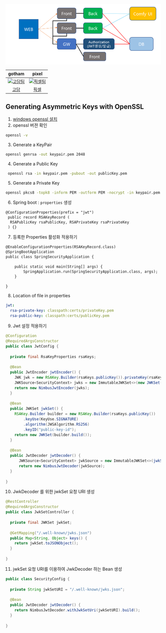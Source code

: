 <img src='./MSA.PNG' />

| gotham | pixel | 
|:-----:|:--------:|
| [<img src="https://cdn.discordapp.com/attachments/1369469538168475698/1398152935296467116/f7a166b44f5fbafa.png?ex=68d36ce4&is=68d21b64&hm=564b0905924712db6f25fc7b68895bb4b5a75b95ccbaf00ff11fff052584dc82&" width="80" alt="고담팀"/>](https://github.com/CHOIBEAR) | [<img src="https://cdn.discordapp.com/attachments/1369469538168475698/1398210960216559696/5faeb2d562dbc107.png?ex=68d3a2ee&is=68d2516e&hm=474582e419e22a9ed1438a8602f67431d61b4b4b23f0d247fb11517e5c69ee36&" width="80" alt="픽셀팀"/>](https://github.com/hiedupixel) 
| [고담](https://github.com/higotham) | [픽셀](https://github.com/hiedupixel) 
<!--

**Here are some ideas to get you started:**

🙋‍♀️ A short introduction - what is your organization all about?
🌈 Contribution guidelines - how can the community get involved?
👩‍💻 Useful resources - where can the community find your docs? Is there anything else the community should know?
🍿 Fun facts - what does your team eat for breakfast?
🧙 Remember, you can do mighty things with the power of [Markdown](https://docs.github.com/github/writing-on-github/getting-started-with-writing-and-formatting-on-github/basic-writing-and-formatting-syntax)
-->

## Generating Asymmetric Keys with OpenSSL
1. [windows openssl 설치]("https://slproweb.com/products/Win32OpenSSL.html")
2. openssl 버젼 확인
```cmd
openssl -v
```
3. Generate a KeyPair
```cmd
openssl genrsa -out keypair.pem 2048
```
4. Generate a Public Key
```cmd
 openssl rsa -in keypair.pem -pubout -out publicKey.pem 
```
5. Generate a Private Key
```cmd
openssl pkcs8 -topk8 -inform PEM -outform PEM -nocrypt -in keypair.pem -out privateKey.pem
```
6. Spring boot : `properties` 생성
```
@ConfigurationProperties(prefix = "jwt")
 public record RSAKeyRecord (
  RSAPublicKey rsaPublicKey, RSAPrivateKey rsaPrivateKey
 ) {}
```
7. 등록한 Properties 활성화 적용하기
```
@EnableConfigurationProperties(RSAKeyRecord.class)
@SpringBootApplication
public class SpringSecurityApplication {

    public static void main(String[] args) {
        SpringApplication.run(SpringSecurityApplication.class, args);
    }

}
```
8. Location of file in properties
```yml
jwt:
  rsa-private-key: classpath:certs/privateKey.pem
  rsa-public-key: classpath:certs/publicKey.pem
```
9. Jwt 설정 적용하기
```java
@Configuration
@RequiredArgsConstructor
public class JwtConfig {

  private final RsaKeyProperties rsaKeys;

  @Bean
  public JwtEncoder jwtEncoder() {
    JWK jwk = new RSAKey.Builder(rsaKeys.publicKey()).privateKey(rsaKeys.privateKey()).build();
    JWKSource<SecurityContext> jwks = new ImmutableJWKSet<>(new JWKSet(jwk));
    return new NimbusJwtEncoder(jwks);
  }

  @Bean
  public JWKSet jwkSet() {
    RSAKey.Builder builder = new RSAKey.Builder(rsaKeys.publicKey())
        .keyUse(KeyUse.SIGNATURE)
        .algorithm(JWSAlgorithm.RS256)
        .keyID("public-key-id");
    return new JWKSet(builder.build());
  }

  @Bean
  public JwtDecoder jwtDecoder() {
      JWKSource<SecurityContext> jwkSource = new ImmutableJWKSet<>(jwkSet());
      return new NimbusJwtDecoder(jwkSource);
  }

}
```
10. JwkDecoder 를 위한 jwkSet 요청 URI 생성
```java
@RestController
@RequiredArgsConstructor
public class JwkSetController {

  private final JWKSet jwkSet;

  @GetMapping("/.well-known/jwks.json")
  public Map<String, Object> keys() {
    return jwkSet.toJSONObject();
  }

}
```
11. jwkSet 요청 URI를 이용하여 JwkDecoder 하는 Bean 생성
```java
public class SecurityConfig {

  private String jwkSetURI = "/.well-known/jwks.json";

  @Bean
  public JwtDecoder jwtDecoder() {
    return NimbusJwtDecoder.withJwkSetUri(jwkSetURI).build();
  }

}
```

